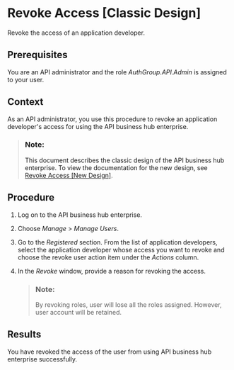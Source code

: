<!-- loio147fb9dca1414f6a956dd05b4c86d74d -->

# Revoke Access \[Classic Design\]

Revoke the access of an application developer.



<a name="loio147fb9dca1414f6a956dd05b4c86d74d__prereq_jcw_j5s_lcb"/>

## Prerequisites

You are an API administrator and the role *AuthGroup.API.Admin* is assigned to your user.



## Context

As an API administrator, you use this procedure to revoke an application developer's access for using the API business hub enterprise.

> ### Note:  
> This document describes the classic design of the API business hub enterprise. To view the documentation for the new design, see [Revoke Access \[New Design\]](revoke-access-new-design-ce609bb.md).



## Procedure

1.  Log on to the API business hub enterprise.

2.  Choose *Manage* \> *Manage Users*.

3.  Go to the *Registered* section. From the list of application developers, select the application developer whose access you want to revoke and choose the revoke user action item under the *Actions* column.

4.  In the *Revoke* window, provide a reason for revoking the access.

    > ### Note:  
    > By revoking roles, user will lose all the roles assigned. However, user account will be retained.




<a name="loio147fb9dca1414f6a956dd05b4c86d74d__result_cq4_fqs_l5b"/>

## Results

You have revoked the access of the user from using API business hub enterprise successfully.

